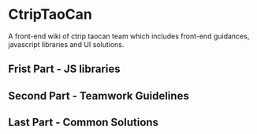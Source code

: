 CtripTaoCan
===========

A front-end wiki of ctrip taocan team which includes front-end guidances, javascript libraries and UI solutions.

## Frist Part - JS libraries

## Second Part - Teamwork Guidelines

## Last Part - Common Solutions
